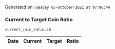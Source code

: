 Generated on `Tuesday 05-October-2021 at 07:06:44`

### Current to Target Coin Ratio
`current_coin_ratio.sh`

Date|Current|Target|Ratio
---|---|---|---
